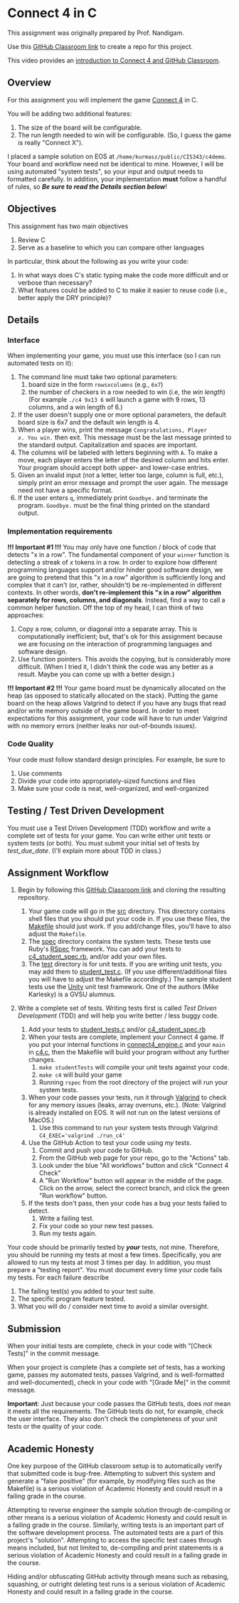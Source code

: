 # Connect 4 in C

This assignment was originally prepared by Prof. Nandigam.

Use this [GitHub Classroom link](https://classroom.github.com/a/mC2Nf2pv) to create a repo for this project.

This video provides an [introduction to Connect 4 and GitHub Classroom](https://youtu.be/nv1R7XPNneM).

## Overview

For this assignment you will implement the game [Connect 4](https://kevinshannon.dev/connect4) in C. 

You will be adding two additional features:
1. The size of the board will be configurable.
2. The run length needed to win will be configurable.  (So, I guess the game is really "Connect X").

I placed a sample solution on EOS at `/home/kurmasz/public/CIS343/c4demo`.  Your board and workflow need not be identical to mine.  However, I will be using automated "system tests", so your input and output needs to formatted carefully.  In addition, your implementation **must** follow a handful of rules, so **_Be sure to read the Details section below_**!

## Objectives

This assignment has two main objectives
1. Review C
2. Serve as a baseline to which you can compare other languages

In particular, think about the following as you write your code:
1. In what ways does C's static typing make the code more difficult and or verbose than necessary?
2. What features could be added to C to make it easier to reuse code (i.e., better apply the DRY principle)?

## Details

### Interface

When implementing your game, you must use this interface (so I can run automated tests on it):
1. The command line must take two optional parameters:
   1. board size in the form `rowsxcolumns` (e.g., `6x7`)
   2. the number of checkers in a row needed to win (i.e, the _win length_)
   (For example `./c4 9x13 6` will launch a game with 9 rows, 13 columns, and a win length of 6.)
2. If the user doesn't supply one or more optional parameters, the default board size is 6x7 and the default win length is 4.
3. When a player wins, print the message <code>Congratulations, Player <em>x</em>. You win.</code> then exit.
   This message must be the last message printed to the standard output.  Capitalization and spaces are important.
4. The columns will be labeled with letters beginning with `A`.  To make a move, each player enters the letter of the desired column and hits enter.  Your program should accept both upper- and lower-case entries.
5. Given an invalid input (not a letter, letter too large, column is full, etc.), simply print an error message and prompt the user again.  The message need not have a specific format.
6. If the user enters `q`, immediately print `Goodbye.` and terminate the program.  `Goodbye.` must be the final thing printed on the standard output.

### Implementation requirements

**!!! Important #1 !!!**  You may only have one function / block of code that detects "x in a row". The fundamental component of your `winner` function is detecting a streak of _x_ tokens in a row. In order to explore how different programming languages support and/or hinder good software design, we are going to pretend that this "x in a row" algorithm is sufficiently long and complex that it can't (or, rather, shouldn't) be re-implemented in different contexts.  In other words, **don't re-implement this "x in a row" algorithm separately for rows, columns, and diagonals**.  Instead, find a way to call a common helper function.  Off the top of my head, I can think of two approaches:  
   1. Copy a row, column, or diagonal into a separate array.  This is computationally inefficient; but, that's ok for this assignment because we are focusing on the interaction of programming languages and software design.
   2. Use function pointers.  This avoids the copying, but is considerably more difficult.  (When I tried it, I didn't think the code was any better as a result.  Maybe you can come up with a better design.)

**!!! Important #2 !!!** Your game board must be dynamically allocated on the heap (as opposed to statically allocated on the stack). Putting the game board on the heap allows Valgrind to detect if you have any bugs that read and/or write memory outside of the game board.  In order to meet expectations for this assignment, your code will have to run under Valgrind with no memory errors (neither leaks nor out-of-bounds issues).

### Code Quality

Your code must follow standard design principles.  For example, be sure to
   1. Use comments 
   2. Divide your code into appropriately-sized functions and files
   3. Make sure your code is neat, well-organized, and well-organized

## Testing / Test Driven Development

You must use a Test Driven Development (TDD) workflow and write a complete set of tests for your game. You can write either unit tests or system tests (or both). You must submit your initial set of tests by _test_due_date_.  (I'll explain more about TDD in class.)

## Assignment Workflow

1. Begin by following this [GitHub Classroom link](https://classroom.github.com/a/mC2Nf2pv) and cloning the resulting repository.
   1. Your game code will go in the [src](src) directory.  This directory contains shell files that you should put your code in.
      If you use these files, the [Makefile](Makefile) should just work.  If you add/change files, you'll have to also adjust the `Makefile`.
   2. The [spec](spec) directory contains the system tests. These tests use Ruby's [RSpec](https://rspec.info/) framework.  You can add your tests to [c4_student_spec.rb](spec/c4_student_spec.rb), and/or add your own files.
   3. The [test](test) directory is for unit tests. If you are writing 
     unit tests, you may add them to [student_test.c](test/student_test.c).  (If you use different/additional files you will have to adjust the Makefile accordingly.)  The sample student tests use the [Unity](https://github.com/ThrowTheSwitch/Unity) unit test framework. One of the authors (Mike Karlesky) is a GVSU alumnus.

   
2. Write a complete set of tests. Writing tests first is called _Test Driven Development_ (TDD) and will help you write better / less buggy code.  
   1. Add your tests to [student_tests.c](test/student_tests.c) and/or [c4_student_spec.rb](spec/c4_student_spec.rb)
   2. When your tests are complete, implement your Connect 4 game.  If you put your internal functions in [connect4_engine.c](src/connect4_engine.c) and your `main` in [c4.c](src/c4.c), then the Makefile will build your program without any further changes.
      1. `make studentTests` will compile your unit tests against your code.
      2. `make c4` will build your game
      3. Running `rspec` from the root directory of the project will run your system tests.
   4. When your code passes your tests, run it through [Valgrind](https://valgrind.org/) to check for any memory issues (leaks, array overruns, etc.).  (Note:  Valgrind is already installed on EOS.  It will not run on the latest versions of MacOS.)
      1. Use this command to run your system tests through Valgrind: `C4_EXEC='valgrind ./run_c4'`
   5. Use the GitHub Action to test your code using _my_ tests.
      1. Commit and push your code to GitHub.
      2. From the GitHub web page for your repo, go to the "Actions" tab. 
      3. Look under the blue "All workflows" button and click "Connect 4 Check"
      4. A "Run Workflow" button will appear in the middle of the page. Click on the arrow, select the correct branch, and click the green "Run workflow" button.
   7. If the tests don't pass, then your code has a bug your tests failed to detect.
         1. Write a failing test.
         2. Fix your code so your new test passes.
         3. Run my tests again. 

<span style='bgcolor: blue'> Your code should be primarily tested by _**your**_ tests, not mine.  Therefore, you should be running my tests at most a few times.  Specifically, you are allowed to run my tests at most 3 times per day.</span>  In addition, you must prepare a "testing report".  You must document every time your code fails my tests.  For each failure describe
   1. The failing test(s) you added to your test suite.
   2. The specific program feature tested.
   3. What you will do / consider next time to avoid a similar oversight.

## Submission

When your initial tests are complete, check in your code with "[Check Tests]" in the commit message.

When your project is complete (has a complete set of tests, has a working game, passes my automated tests, passes Valgrind, and is well-formatted and well-documented), 
check in your code with "[Grade Me]" in the commit message.

**Important**: Just because your code passes the GitHub tests, does _not_ mean it meets all the requirements. The GitHub tests do not, for example, check the user interface.  They also don't check the completeness of your unit tests or the quality of your code.

## Academic Honesty

One key purpose of the GitHub classroom setup is to automatically verify that submitted code is bug-free.  Attempting to subvert this system and generate a "false positive" (for example, by modifying files such as the Makefile) is a serious violation of Academic Honesty and could result in a failing grade in the course.

Attempting to reverse engineer the sample solution through de-compiling or other means is a serious violation of Academic Honesty and could result in a failing grade in the course.  Similarly, writing tests is an important part of the software development process. The automated tests are a part of this project's "solution".  Attempting to access the specific test cases through means included, but not limited to, de-compiling and print statements is a serious violation of Academic Honesty and could result in a failing grade in the course.

Hiding and/or obfuscating GitHub activity through means such as rebasing, squashing, or outright deleting test runs is a serious violation of Academic Honesty and could result in a failing grade in the course.